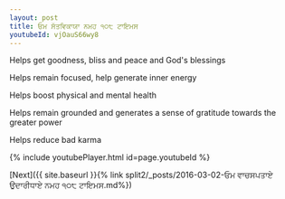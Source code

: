 ```yaml
---
layout: post
title: ਓਮ ਸੱਤਵਿਕਾਯਾ ਨਮਹ ੧੦੮ ਟਾਇਮਸ
youtubeId: vjOauS66wy8
---
```

 
 
Helps get goodness, bliss and peace and God's blessings
 
Helps remain focused, help generate inner energy 
 
Helps boost physical and mental health 
 
Helps remain grounded and generates a sense of gratitude towards the greater power 
 
Helps reduce bad karma
 
 
 
 


{% include youtubePlayer.html id=page.youtubeId %}
 
[Next]({{ site.baseurl }}{% link  split2/_posts/2016-03-02-ਓਮ ਵਾਚਸਪਤਾਏ ਉਦਾਰੀਧਾਏ ਨਮਹ ੧੦੮ ਟਾਇਮਸ.md%})
 
